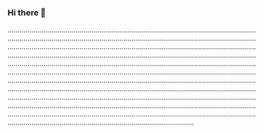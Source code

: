 ### Hi there 👋

.................................................................................................................................................................................................................................................................................................................................................................................................................................................................................................................................................................................................................................................................................................................................................................................................................................................................................................................................................................................................................................................................................................................................................................................................................................................................................................................................................................................................................................................................................................................